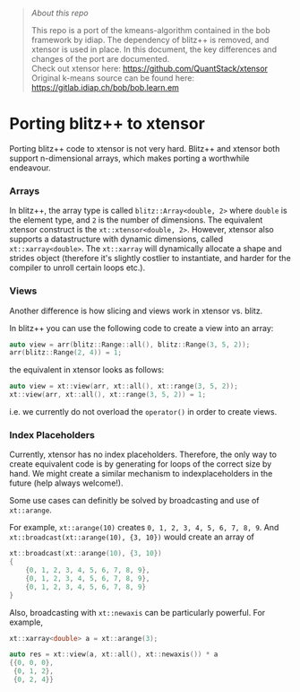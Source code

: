 > *About this repo*
>
> This repo is a port of the kmeans-algorithm contained in the bob framework 
> by idiap. The dependency of blitz++ is removed, and xtensor is used in place. 
> In this document, the key differences and changes of the port are documented. <br>
> Check out xtensor here: https://github.com/QuantStack/xtensor <br>
> Original k-means source can be found here: https://gitlab.idiap.ch/bob/bob.learn.em

# Porting blitz++ to xtensor

Porting blitz++ code to xtensor is not very hard. Blitz++ and xtensor both support n-dimensional arrays,
which makes porting a worthwhile endeavour. 

### Arrays

In blitz++, the array type is called `blitz::Array<double, 2>` where `double` is the element type, and 
`2` is the number of dimensions.
The equivalent xtensor construct is the `xt::xtensor<double, 2>`.
However, xtensor also supports a datastructure with dynamic dimensions, called `xt::xarray<double>`.
The `xt::xarray` will dynamically allocate a shape and strides object (therefore it's slightly costlier to instantiate, and harder for the compiler to unroll certain loops etc.).

### Views

Another difference is how slicing and views work in xtensor vs. blitz. 

In blitz++ you can use the following code to create a view into an array:

```cpp
auto view = arr(blitz::Range::all(), blitz::Range(3, 5, 2));
arr(blitz::Range(2, 4)) = 1;
```

the equivalent in xtensor looks as follows:

```cpp
auto view = xt::view(arr, xt::all(), xt::range(3, 5, 2));
xt::view(arr, xt::all(), xt::range(3, 5, 2)) = 1;
```

i.e. we currently do not overload the `operator()` in order to create views.

### Index Placeholders

Currently, xtensor has no index placeholders. Therefore, the only way to 
create equivalent code is by generating for loops of the correct size
by hand. We might create a similar mechanism to indexplaceholders in the 
future (help always welcome!).

Some use cases can definitly be solved by broadcasting and use of `xt::arange`.

For example, `xt::arange(10)` creates `0, 1, 2, 3, 4, 5, 6, 7, 8, 9`.
And `xt::broadcast(xt::arange(10), {3, 10})` would create an array of 

```cpp
xt::broadcast(xt::arange(10), {3, 10})
{
	{0, 1, 2, 3, 4, 5, 6, 7, 8, 9},
	{0, 1, 2, 3, 4, 5, 6, 7, 8, 9},
	{0, 1, 2, 3, 4, 5, 6, 7, 8, 9}
}
```

Also, broadcasting with `xt::newaxis` can be particularly powerful. For example, 

```cpp
xt::xarray<double> a = xt::arange(3);

auto res = xt::view(a, xt::all(), xt::newaxis()) * a
{{0, 0, 0},
 {0, 1, 2},
 {0, 2, 4}}
```
